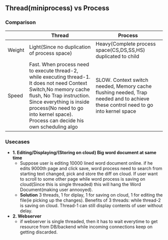 ## Thread(miniprocess) vs Process

### Comparison

||Thread|Process|
|---|---|---|
|Weight|Light(Since no duplication of process space)|Heavy(Complete process space(CS,DS,SS,HS) duplicated to child|
|Speed|Fast. When process need to execute thread-2, while executing thread-1. It does not need Context Switch,No memory cache flush, No Trap instruction. Since everything is inside process(No need to go into kernel space). Process can decide his own scheduling algo|SLOW. Context switch needed, Memory cache flushing needed, Trap needed and to achieve these control need to go into kernel space|

### Usecases
- **1. Editing/Displaying/(Storing on cloud) Big word document at same time**
  - Suppose user is editing 10000 lined word document online. if he edits 9000th page and click save, word process need to search from starting text changed, pick and store the diff on cloud. If user want to scroll to some other page while word process is saving on cloud(Since this is single threaded) this will hang the Word Document(making user annooyed).
  - **Solution** 3 threads, 1 for diplay, 1 for saving on cloud, 1 for editing the file(ie picking up the changes). Benefits of 3 threads: while thread-2 is saving on cloud. Thread-1 can still display contents of user without delay.
- **2. Webserver**
  - if webserver is single threaded, then it has to wait everytime to get resource from DB/backend while incoming connections keep on getting discarded.

